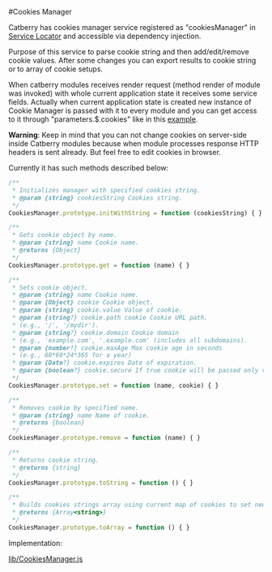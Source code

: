 #Cookies Manager

Catberry has cookies manager service registered as "cookiesManager" in [Service Locator](../service-locator.md) and accessible via dependency injection.

Purpose of this service to parse cookie string and then add/edit/remove cookie values. After some changes you can export results to cookie string or to array of cookie setups.

When catberry modules receives render request (method render of module was invoked) with whole current application state it receives some service fields.
Actually when current application state is created new instance of Cookie Manager is passed with it to every module and you can get access to it through "parameters.$$.$cookies" like in this [example](../example/catberry_modules/chat/ChatModule.js#L175).

**Warning**: Keep in mind that you can not change cookies on server-side inside Catberry modules because when module processes response HTTP headers is sent already. But feel free to edit cookies in browser.

Currently it has such methods described below:

```javascript
/**
 * Initializes manager with specified cookies string.
 * @param {string} cookiesString Cookies string.
 */
CookiesManager.prototype.initWithString = function (cookiesString) { }

/**
 * Gets cookie object by name.
 * @param {string} name Cookie name.
 * @returns {Object}
 */
CookiesManager.prototype.get = function (name) { }

/**
 * Sets cookie object.
 * @param {string} name Cookie name.
 * @param {Object} cookie Cookie object.
 * @param {string} cookie.value Value of cookie.
 * @param {string?} cookie.path cookie Cookie URL path.
 * (e.g., '/', '/mydir').
 * @param {string?} cookie.domain Cookie domain
 * (e.g., 'example.com', '.example.com' (includes all subdomains).
 * @param {number?} cookie.maxAge Max cookie age in seconds
 * (e.g., 60*60*24*365 for a year)
 * @param {Date?} cookie.expires Date of expiration.
 * @param {boolean?} cookie.secure If true cookie will be passed only via HTTPS.
 */
CookiesManager.prototype.set = function (name, cookie) { }

/**
 * Removes cookie by specified name.
 * @param {string} name Name of cookie.
 * @returns {boolean}
 */
CookiesManager.prototype.remove = function (name) { }

/**
 * Returns cookie string.
 * @returns {string}
 */
CookiesManager.prototype.toString = function () { }

/**
 * Builds cookies strings array using current map of cookies to set new cookies.
 * @returns {Array<string>}
 */
CookiesManager.prototype.toArray = function () { }
```

Implementation:

[lib/CookiesManager.js](../lib/CookiesManager.js)